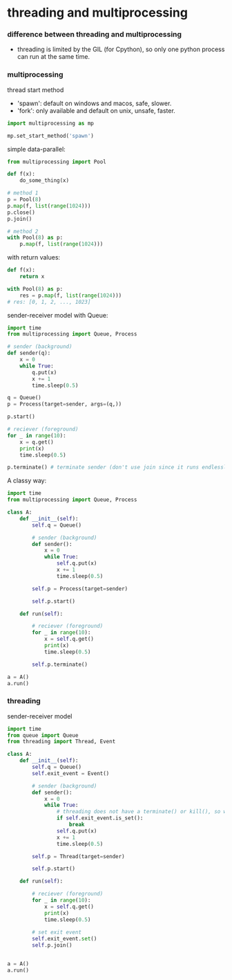 # threading and multiprocessing



### difference between threading and multiprocessing

* threading is limited by the GIL (for Cpython), so only one python process can run at the same time.



### multiprocessing

thread start method

* 'spawn': default on windows and macos, safe, slower.
* 'fork': only available and default on unix, unsafe, faster.

```python
import multiprocessing as mp

mp.set_start_method('spawn')
```





simple data-parallel:

```python
from multiprocessing import Pool

def f(x):
	do_some_thing(x)

# method 1
p = Pool(8)
p.map(f, list(range(1024)))
p.close()
p.join()

# method 2
with Pool(8) as p:
    p.map(f, list(range(1024)))
```

with return values:

```python
def f(x): 
    return x

with Pool(8) as p:
	res = p.map(f, list(range(1024)))
# res: [0, 1, 2, ..., 1023]
```



sender-receiver model with Queue:

```python
import time
from multiprocessing import Queue, Process

# sender (background)
def sender(q):
    x = 0
    while True:
        q.put(x)
        x += 1
        time.sleep(0.5)

q = Queue()
p = Process(target=sender, args=(q,))

p.start()

# reciever (foreground)
for _ in range(10):
    x = q.get()
    print(x)
    time.sleep(0.5)

p.terminate() # terminate sender (don't use join since it runs endlessly)
```

A classy way:

```python
import time
from multiprocessing import Queue, Process

class A:
    def __init__(self):
        self.q = Queue()

        # sender (background)
        def sender():
            x = 0
            while True:
                self.q.put(x)
                x += 1
                time.sleep(0.5)

        self.p = Process(target=sender)

        self.p.start()

    def run(self):

        # reciever (foreground)
        for _ in range(10):
            x = self.q.get()
            print(x)
            time.sleep(0.5)

        self.p.terminate()

a = A()
a.run()
```





### threading



sender-receiver model

```python
import time
from queue import Queue
from threading import Thread, Event

class A:
    def __init__(self):
        self.q = Queue()
        self.exit_event = Event()

        # sender (background)
        def sender():
            x = 0
            while True:
                # threading does not have a terminate() or kill(), so we manually handle the exit
                if self.exit_event.is_set():
                    break
                self.q.put(x)
                x += 1
                time.sleep(0.5)

        self.p = Thread(target=sender)

        self.p.start()

    def run(self):

        # reciever (foreground)
        for _ in range(10):
            x = self.q.get()
            print(x)
            time.sleep(0.5)
		
        # set exit event
        self.exit_event.set()
        self.p.join()


a = A()
a.run()
```




